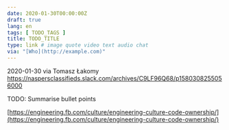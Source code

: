 ```yaml
---
date: 2020-01-30T00:00:00Z
draft: true
lang: en
tags: [ TODO_TAGS ]
title: TODO_TITLE
type: link # image quote video text audio chat
via: "[Who](http://example.com)"
---
```



2020-01-30 via Tomasz Łakomy
https://naspersclassifieds.slack.com/archives/C9LF96Q68/p1580308255056000

TODO: Summarise bullet points

[https://engineering.fb.com/culture/engineering-culture-code-ownership/](https://engineering.fb.com/culture/engineering-culture-code-ownership/)

